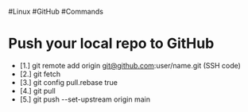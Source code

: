 #Linux #GitHub #Commands

# Push your local repo to GitHub

- [1.] git remote add origin git@github.com:user/name.git (SSH code)
- [2.] git fetch
- [3.] git config pull.rebase true
- [4.] git pull
- [5.] git push --set-upstream origin main
